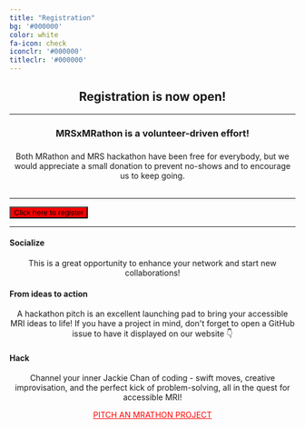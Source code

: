```yaml
---
title: "Registration"
bg: '#000000'
color: white
fa-icon: check
iconclr: '#000000'
titleclr: '#000000'
---
```




<center><h2>Registration is now open!</h2></center>

<hr>

<center><h3>MRSxMRathon is a volunteer-driven effort!</h3></center>

<center><p style="font-size:22px;">

Both MRathon and MRS hackathon have been free for everybody, but we would appreciate a small donation to prevent no-shows and to encourage us to keep going. <br><br>

<!-- As a thank you, every donation of $50 will include a VIP ticket and a free drink at the MRathon Highlights after-party on May 9 (following the ISMRM closing reception) -->
</p></center>

***

<a href="https://sites.google.com/view/mrsxmrathon2025/registration" target="_blank"><button class="accordion" style="background-color:red;">Click here to register</button></a>

***

<div class="row features">
  <div class="col s12 m4 feature">
    <center><i class="fa fa-comments-o fa-4x fa-align-center fa-fade">
    </i></center>
    <h4> Socialize </h4>
    <p style="text-align:center"> This is a great opportunity to enhance your network and start new collaborations! </p>
  </div>
  <div class="col s12 m4 feature">
    <center><i class="fa-solid fa-laptop fa-4x fa-align-center fa-fade">
    </i></center>
    <h4> From ideas to action </h4>
    <p style="text-align:center">A hackathon pitch is an excellent launching pad to bring your accessible MRI ideas to life! If you have a project in mind, don't forget to open a GitHub issue to have it displayed on our website 👇</p>
  </div>
  <div class="col s12 m4 feature">
    <center><i class="fas fa-user-ninja fa-4x fa-fade">
    </i></center>
    <h4> Hack </h4>
    <p style="text-align:center"> Channel your inner Jackie Chan of coding - swift moves, creative improvisation, and the perfect kick of problem-solving, all in the quest for accessible MRI!</p>
  </div>
</div>


<center><a class="waves-effect waves-light btn" href="https://github.com/mrathon/idea-pitches/issues/new/choose" target="blank" style="background-color:white;color:red;">PITCH AN MRATHON PROJECT</a></center>

